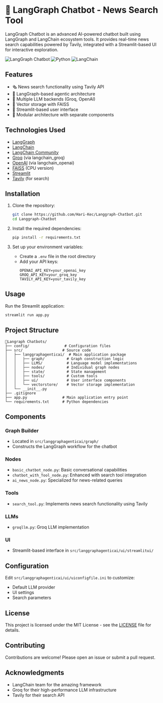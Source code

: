 # 🧠 LangGraph Chatbot - News Search Tool

LangGraph Chatbot is an advanced AI-powered chatbot built using LangGraph and LangChain ecosystem tools. It provides real-time news search capabilities powered by Tavily, integrated with a Streamlit-based UI for interactive exploration.

![LangGraph Chatbot](https://img.shields.io/badge/License-MIT-yellow.svg)
![Python](https://img.shields.io/badge/Python-3.12-blue)
![LangChain](https://img.shields.io/badge/LangChain-Community-green)

## Features

- 🗞️ News search functionality using Tavily API
- 🤖 LangGraph-based agentic architecture
- 🚀 Multiple LLM backends (Groq, OpenAI)
- 💾 Vector storage with FAISS
- 🎨 Streamlit-based user interface
- 🔧 Modular architecture with separate components

## Technologies Used

- [LangGraph](https://github.com/langchain-ai/langgraph)
- [LangChain](https://github.com/langchain-ai/langchain)
- [LangChain Community](https://github.com/langchain-ai/langchain-community)
- [Groq](https://groq.com/) (via langchain_groq)
- [OpenAI](https://openai.com/) (via langchain_openai)
- [FAISS](https://github.com/facebookresearch/faiss) (CPU version)
- [Streamlit](https://streamlit.io/)
- [Tavily](https://tavily.com/) (for search)

## Installation

1. Clone the repository:
   ```bash
   git clone https://github.com/Hari-Kec/Langgraph-Chatbot.git
   cd Langgraph-Chatbot
   ```

2. Install the required dependencies:
   ```bash
   pip install -r requirements.txt
   ```

3. Set up your environment variables:
   - Create a `.env` file in the root directory
   - Add your API keys:
     ```
     OPENAI_API_KEY=your_openai_key
     GROQ_API_KEY=your_groq_key
     TAVILY_API_KEY=your_tavily_key
     ```

## Usage

Run the Streamlit application:
```bash
streamlit run app.py
```

## Project Structure

```
📁Langraph Chatbots/
├── config/                # Configuration files
├── src/                  # Source code
│   ├── langgraphagenticai/  # Main application package
│   │   ├── graph/          # Graph construction logic
│   │   ├── LLMS/           # Language model implementations
│   │   ├── nodes/          # Individual graph nodes
│   │   ├── state/          # State management
│   │   ├── tools/          # Custom tools
│   │   ├── ui/             # User interface components
│   │   └── vectorstore/    # Vector storage implementation
│   └── __init__.py
├── .gitignore
├── app.py                # Main application entry point
└── requirements.txt      # Python dependencies
```

## Components

### Graph Builder
- Located in `src/langgraphagenticai/graph/`
- Constructs the LangGraph workflow for the chatbot

### Nodes
- `basic_chatbot_node.py`: Basic conversational capabilities
- `chatbot_with_Tool_node.py`: Enhanced with search tool integration
- `ai_news_node.py`: Specialized for news-related queries

### Tools
- `search_tool.py`: Implements news search functionality using Tavily

### LLMs
- `groqllm.py`: Groq LLM implementation

### UI
- Streamlit-based interface in `src/langgraphagenticai/ui/streamlitui/`

## Configuration

Edit `src/langgraphagenticai/ui/uiconfigfile.ini` to customize:
- Default LLM provider
- UI settings
- Search parameters

## License

This project is licensed under the MIT License - see the [LICENSE](LICENSE) file for details.

## Contributing

Contributions are welcome! Please open an issue or submit a pull request.

## Acknowledgments

- LangChain team for the amazing framework
- Groq for their high-performance LLM infrastructure
- Tavily for their search API
